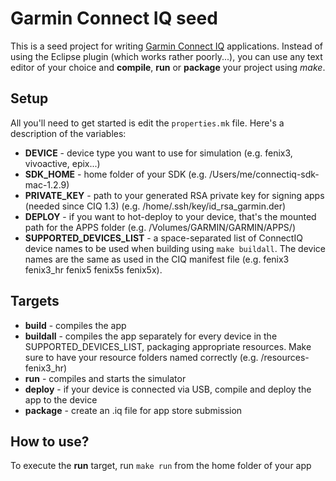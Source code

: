 # Garmin Connect IQ seed
This is a seed project for writing [Garmin Connect IQ](http://developer.garmin.com/connect-iq/) applications. Instead of using the Eclipse plugin (which works rather poorly...),
you can use any text editor of your choice and **compile**, **run** or **package** your project using *make*.

## Setup
All you'll need to get started is edit the ```properties.mk``` file. Here's a description of the variables:

- **DEVICE** - device type you want to use for simulation (e.g. fenix3, vivoactive, epix...)
- **SDK_HOME** - home folder of your SDK (e.g. /Users/me/connectiq-sdk-mac-1.2.9)
- **PRIVATE_KEY** - path to your generated RSA private key for signing apps (needed since CIQ 1.3) (e.g. /home/.ssh/key/id_rsa_garmin.der)
- **DEPLOY** - if you want to hot-deploy to your device, that's the mounted path for the APPS folder (e.g. /Volumes/GARMIN/GARMIN/APPS/)
- **SUPPORTED_DEVICES_LIST** - a space-separated list of ConnectIQ device names to be used when building using ```make buildall```. The device names are the same as used in the CIQ manifest file (e.g. fenix3 fenix3_hr fenix5 fenix5s fenix5x).

## Targets

- **build** - compiles the app
- **buildall** - compiles the app separately for every device in the SUPPORTED_DEVICES_LIST, packaging appropriate resources. Make sure to have your resource folders named correctly (e.g. /resources-fenix3_hr)
- **run** - compiles and starts the simulator
- **deploy** - if your device is connected via USB, compile and deploy the app to the device
- **package** - create an .iq file for app store submission

## How to use?

To execute the **run** target, run ```make run``` from the home folder of your app
